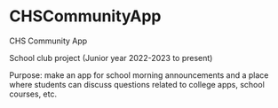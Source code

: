 # CHSCommunityApp
CHS Community App 

School club project (Junior year 2022-2023 to present)

Purpose: make an app for school morning announcements and a place where students can discuss questions related to college apps, school courses, etc.

